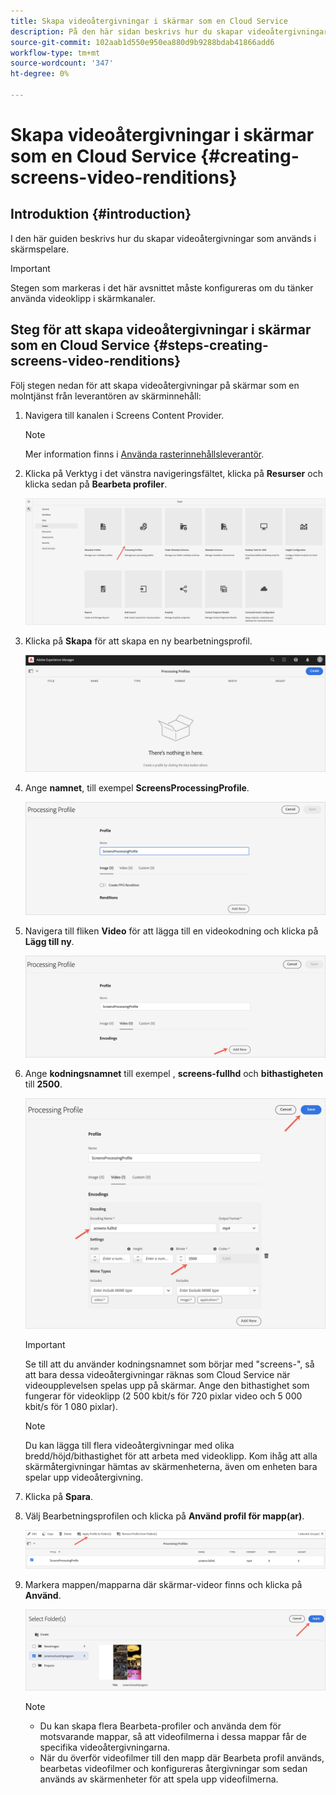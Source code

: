 ```yaml
---
title: Skapa videoåtergivningar i skärmar som en Cloud Service
description: På den här sidan beskrivs hur du skapar videoåtergivningar i skärmar som en Cloud Service.
source-git-commit: 102aab1d550e950ea880d9b9288bdab41866add6
workflow-type: tm+mt
source-wordcount: '347'
ht-degree: 0%

---
```



# Skapa videoåtergivningar i skärmar som en Cloud Service {#creating-screens-video-renditions}

## Introduktion {#introduction}

I den här guiden beskrivs hur du skapar videoåtergivningar som används i skärmspelare.

>[!IMPORTANT]
>Stegen som markeras i det här avsnittet måste konfigureras om du tänker använda videoklipp i skärmkanaler.

## Steg för att skapa videoåtergivningar i skärmar som en Cloud Service {#steps-creating-screens-video-renditions}

Följ stegen nedan för att skapa videoåtergivningar på skärmar som en molntjänst från leverantören av skärminnehåll:

1. Navigera till kanalen i Screens Content Provider.

   >[!NOTE]
   >Mer information finns i [Använda rasterinnehållsleverantör](https://experienceleague.adobe.com/docs/experience-manager-cloud-service/screens-as-cloud-service/configure-screens-cloud/using-screens-content-provider.html?lang=en#screens-content-provider).

1. Klicka på Verktyg i det vänstra navigeringsfältet, klicka på **Resurser** och klicka sedan på **Bearbeta profiler**.

   ![](/help/screens-cloud/assets/configure/screens-cp-3.png)

1. Klicka på **Skapa** för att skapa en ny bearbetningsprofil.

   ![](/help/screens-cloud/assets/configure/screens-video-2.png)

1. Ange **namnet**, till exempel **ScreensProcessingProfile**.

   ![](/help/screens-cloud/assets/configure/screens-video-3.png)

1. Navigera till fliken **Video** för att lägga till en videokodning och klicka på **Lägg till ny**.

   ![](/help/screens-cloud/assets/configure/screens-video-4a.png)

1. Ange **kodningsnamnet** till exempel , **screens-fullhd** och **bithastigheten** till **2500**.

   ![](/help/screens-cloud/assets/configure/screens-video-4.png)

   >[!IMPORTANT]
   >Se till att du använder kodningsnamnet som börjar med &quot;screens-&quot;, så att bara dessa videoåtergivningar räknas som Cloud Service när videoupplevelsen spelas upp på skärmar. Ange den bithastighet som fungerar för videoklipp (2 500 kbit/s för 720 pixlar video och 5 000 kbit/s för 1 080 pixlar).

   >[!NOTE]
   >Du kan lägga till flera videoåtergivningar med olika bredd/höjd/bithastighet för att arbeta med videoklipp. Kom ihåg att alla skärmåtergivningar hämtas av skärmenheterna, även om enheten bara spelar upp videoåtergivning.

1. Klicka på **Spara**.

1. Välj Bearbetningsprofilen och klicka på **Använd profil för mapp(ar)**.

   ![](/help/screens-cloud/assets/configure/screens-video-5.png)

1. Markera mappen/mapparna där skärmar-videor finns och klicka på **Använd**.

   ![](/help/screens-cloud/assets/configure/screens-video-6.png)

   >[!NOTE]
   >* Du kan skapa flera Bearbeta-profiler och använda dem för motsvarande mappar, så att videofilmerna i dessa mappar får de specifika videoåtergivningarna.
   >* När du överför videofilmer till den mapp där Bearbeta profil används, bearbetas videofilmer och konfigureras återgivningar som sedan används av skärmenheter för att spela upp videofilmerna.


